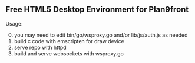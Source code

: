 Free HTML5 Desktop Environment for Plan9front
----------

Usage:

0. you may need to edit bin/go/wsproxy.go and/or lib/js/auth.js as needed
1. build c code with emscripten for draw device
2. serve repo with httpd
3. build and serve websockets with wsproxy.go

